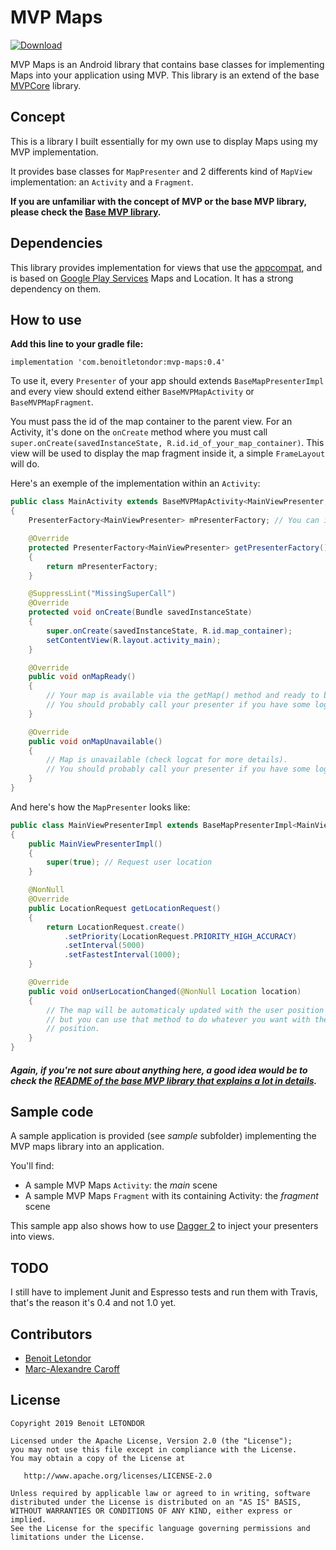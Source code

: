 # MVP Maps

[ ![Download](https://api.bintray.com/packages/benoitletondor/maven/mvp-maps/images/download.svg) ](https://bintray.com/benoitletondor/maven/mvp-maps/_latestVersion)

MVP Maps is an Android library that contains base classes for implementing Maps into your application using MVP. This library is an extend of the base [MVPCore](https://github.com/benoitletondor/mvp-core) library.

## Concept

This is a library I built essentially for my own use to display Maps using my MVP implementation.

It provides base classes for `MapPresenter` and 2 differents kind of `MapView` implementation: an `Activity` and a `Fragment`.

**If you are unfamiliar with the concept of MVP or the base MVP library, please check the [Base MVP library](https://github.com/benoitletondor/mvp-core).**

## Dependencies

This library provides implementation for views that use the [appcompat](https://developer.android.com/jetpack/androidx/releases/appcompat), and is based on [Google Play Services](https://developers.google.com/android/guides/overview) Maps and Location. It has a strong dependency on them. 

## How to use

**Add this line to your gradle file:**

```
implementation 'com.benoitletondor:mvp-maps:0.4'
```

To use it, every `Presenter` of your app should extends `BaseMapPresenterImpl` and every view should extend either `BaseMVPMapActivity` or `BaseMVPMapFragment`.

You must pass the id of the map container to the parent view. For an Activity, it's done on the `onCreate` method where you must call `super.onCreate(savedInstanceState, R.id.id_of_your_map_container)`. This view will be used to display the map fragment inside it, a simple `FrameLayout` will do.

Here's an exemple of the implementation within an `Activity`:

```java
public class MainActivity extends BaseMVPMapActivity<MainViewPresenter, MainView> implements MainView
{
	PresenterFactory<MainViewPresenter> mPresenterFactory; // You can inject this

	@Override
	protected PresenterFactory<MainViewPresenter> getPresenterFactory()
	{
		return mPresenterFactory;
	}

	@SuppressLint("MissingSuperCall")
	@Override
	protected void onCreate(Bundle savedInstanceState)
	{
		super.onCreate(savedInstanceState, R.id.map_container);
		setContentView(R.layout.activity_main);
	}

	@Override
    public void onMapReady()
    {
        // Your map is available via the getMap() method and ready to be used
        // You should probably call your presenter if you have some logic here
    }

    @Override
    public void onMapUnavailable()
    {
        // Map is unavailable (check logcat for more details).
        // You should probably call your presenter if you have some logic here
    }
}
```

And here's how the `MapPresenter` looks like:

```java
public class MainViewPresenterImpl extends BaseMapPresenterImpl<MainView> implements MainViewPresenter
{
	public MainViewPresenterImpl()
    {
        super(true); // Request user location
    }

	@NonNull
	@Override
	public LocationRequest getLocationRequest()
	{
		return LocationRequest.create()
			.setPriority(LocationRequest.PRIORITY_HIGH_ACCURACY)
			.setInterval(5000)
			.setFastestInterval(1000);
	}

	@Override
	public void onUserLocationChanged(@NonNull Location location)
	{
		// The map will be automaticaly updated with the user position
		// but you can use that method to do whatever you want with the user
		// position.
	}
}
```

##### Again, if you're not sure about anything here, a good idea would be to check the [README of the base MVP library that explains a lot in details](https://github.com/benoitletondor/mvp-core).

## Sample code

A sample application is provided (see _sample_ subfolder) implementing the MVP maps library into an application. 

You'll find:

- A sample MVP Maps `Activity`: the _main_ scene
- A sample MVP Maps `Fragment` with its containing Activity: the _fragment_ scene

This sample app also shows how to use [Dagger 2](https://github.com/google/dagger) to inject your presenters into views.

## TODO

I still have to implement Junit and Espresso tests and run them with Travis, that's the reason it's 0.4 and not 1.0 yet.

## Contributors

- [Benoit Letondor](https://github.com/Benoitletondor)
- [Marc-Alexandre Caroff](https://github.com/macaroff)

## License

    Copyright 2019 Benoit LETONDOR

    Licensed under the Apache License, Version 2.0 (the "License");
    you may not use this file except in compliance with the License.
    You may obtain a copy of the License at

       http://www.apache.org/licenses/LICENSE-2.0

    Unless required by applicable law or agreed to in writing, software
    distributed under the License is distributed on an "AS IS" BASIS,
    WITHOUT WARRANTIES OR CONDITIONS OF ANY KIND, either express or implied.
    See the License for the specific language governing permissions and
    limitations under the License.
